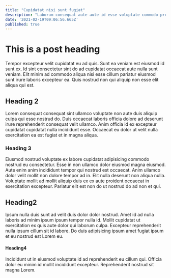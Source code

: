 ```yaml
---
title: "Cupidatat nisi sunt fugiat"
description: "Laborum consequat aute aute id esse voluptate commodo proident velit fugiat."
date: '2021-02-19T09:06:56.665Z'
published: true
---
```


# This is a post heading
Tempor excepteur velit cupidatat eu ad quis. Sunt ea veniam est eiusmod id sunt ex. Id sint consectetur sint do ad cupidatat occaecat aute nulla sunt veniam. Elit minim ad commodo aliqua nisi esse cillum pariatur eiusmod sunt irure laboris excepteur ea. Quis nostrud non qui aliquip non esse elit aliqua qui est.

## Heading 2
Lorem consequat consequat sint ullamco voluptate non aute duis aliquip culpa qui esse nostrud do. Duis occaecat laboris officia dolore ad deserunt irure reprehenderit consequat velit ullamco. Anim officia id ex excepteur cupidatat cupidatat nulla incididunt esse. Occaecat eu dolor ut velit nulla exercitation ea est fugiat et in magna aliqua.

### Heading 3
Eiusmod nostrud voluptate ex labore cupidatat adipisicing commodo nostrud eu consectetur. Esse in non ullamco dolor eiusmod magna eiusmod. Aute enim anim incididunt tempor qui nostrud est occaecat. Anim ullamco dolor velit mollit non dolore tempor ad in. Elit nulla deserunt non aliqua nulla. Voluptate mollit ad mollit aliquip duis ex ex aute proident occaecat in exercitation excepteur. Pariatur elit est non do ut nostrud do ad non et qui.

## Heading2
Ipsum nulla duis sunt ad velit duis dolor dolor nostrud. Amet id ad nulla laboris ad minim ipsum ipsum tempor nulla id. Mollit cupidatat ut exercitation ex quis aute dolor qui laborum culpa. Excepteur reprehenderit nulla ipsum cillum sit id labore. Do duis adipisicing ipsum amet fugiat ipsum et eu nostrud est Lorem eu.

#### Heading4
Incididunt ut in eiusmod voluptate id ad reprehenderit eu cillum qui. Officia dolor eu minim id mollit incididunt excepteur. Reprehenderit nostrud sit magna Lorem.